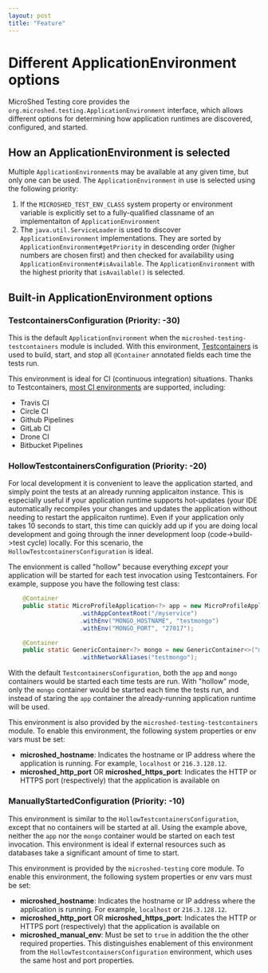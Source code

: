 ```yaml
---
layout: post
title: "Feature"
---
```

# Different ApplicationEnvironment options

MicroShed Testing core provides the `org.microshed.testing.ApplicationEnvironment` interface, which allows different options for
determining how application runtimes are discovered, configured, and started.

## How an ApplicationEnvironment is selected

Multiple `ApplicationEnvironment`s may be available at any given time, but only one can be used. The `ApplicationEnvironment` in use
is selected using the following priority:
1. If the `MICROSHED_TEST_ENV_CLASS` system property or environment variable is explicitly set to a fully-qualified classname of an 
implementaiton of `ApplicationEnvironment`
1. The `java.util.ServiceLoader` is used to discover `ApplicationEnvironment` implementations. They are sorted by `ApplicationEnvironment#getPriority` 
in descending order (higher numbers are chosen first) and then checked for availability using `ApplicationEnvironment#isAvailable`. The `ApplicationEnvironment` with the highest priority that `isAvailable()` is selected.

## Built-in ApplicationEnvironment options

### TestcontainersConfiguration (Priority: -30)

This is the default `ApplicationEnvironment` when the `microshed-testing-testcontainers` module is included. With this environment, [Testcontainers](https://www.testcontainers.org/) is used to build, start, and stop all `@Container` annotated fields each time the tests run.

This environment is ideal for CI (continuous integration) situations. Thanks to Testcontainers, [most CI environments](https://www.testcontainers.org/supported_docker_environment/)
 are supported, including:
 * Travis CI
 * Circle CI
 * Github Pipelines
 * GitLab CI
 * Drone CI
 * Bitbucket Pipelines 

### HollowTestcontainersConfiguration (Priority: -20)

For local development it is convenient to leave the application started, and simply point the tests at an already running applicaiton instance. This
is especially useful if your application runtime supports hot-updates (your IDE automatically recompiles your changes and updates the application without
needing to restart the applicaiton runtime). Even if your application only takes 10 seconds to start, this time can quickly add up if you are doing local
development and going through the inner development loop (code->build->test cycle) locally. For this scenario, the `HollowTestcontainersConfiguration` is ideal. 

The envionment is called "hollow" because everything _except_ your application will be started for each test invocation using Testcontainers. For example, suppose you have the following test class:

```java
    @Container
    public static MicroProfileApplication<?> app = new MicroProfileApplication<>()
                    .withAppContextRoot("/myservice")
                    .withEnv("MONGO_HOSTNAME", "testmongo")
                    .withEnv("MONGO_PORT", "27017");

    @Container
    public static GenericContainer<?> mongo = new GenericContainer<>("mongo:3.4")
                    .withNetworkAliases("testmongo");
```

With the default `TestcontainersConfiguration`, both the `app` and `mongo` containers would be started each time tests are run. With "hollow" mode, only the `mongo` container would be started each time the tests run, and instead of staring the `app` container the already-running application runtime will be used.

This environment is also provided by the `microshed-testing-testcontainers` module. To enable this environment, the following system properties or env vars must be set:
* **microshed_hostname**: Indicates the hostname or IP address where the application is running. For example, `localhost` or `216.3.128.12`.
* **microshed_http_port** OR **microshed_https_port**: Indicates the HTTP or HTTPS port (respectively) that the application is available on

### ManuallyStartedConfiguration (Priority: -10)

This environment is similar to the `HollowTestcontainersConfiguration`, except that no containers will be started at all. Using the example above, neither the `app` nor the `mongo` container would be started on each test invocation. This environment is ideal if external resources such as databases take a 
significant amount of time to start.

This environment is provided by the `microshed-testing` core module. To enable this environment, the following system properties or env vars must be set:
* **microshed_hostname**: Indicates the hostname or IP address where the application is running. For example, `localhost` or `216.3.128.12`.
* **microshed_http_port** OR **microshed_https_port**: Indicates the HTTP or HTTPS port (respectively) that the application is available on
* **microshed_manual_env**: Must be set to `true` in addition the the other required properties. This distinguishes enablement of this environment from
the `HollowTestcontainersConfiguration` environment, which uses the same host and port properties.
